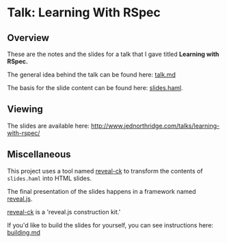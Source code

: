 # Talk: Learning With RSpec

## Overview

These are the notes and the slides for a talk that I gave titled
**Learning with RSpec.**

The general idea behind the talk can be found here:
[talk.md](https://github.com/jedcn/talk-learning-with-rspec/blob/master/talk.md)

The basis for the slide content can be found here:
[slides.haml](https://github.com/jedcn/talk-learning-with-rspec/blob/master/slides.haml).

## Viewing

The slides are available here:
http://www.jednorthridge.com/talks/learning-with-rspec/

## Miscellaneous

This project uses a tool named
[reveal-ck](https://github.com/jedcn/reveal-ck) to transform the
contents of ```slides.haml``` into HTML slides.

The final presentation of the slides happens in a framework named
[reveal.js](https://github.com/hakimel/reveal.js/).

[reveal-ck](https://github.com/jedcn/reveal-ck) is a 'reveal.js
construction kit.'

If you'd like to build the slides for yourself, you can see
instructions here:
[building.md](https://github.com/jedcn/talk-learning-with-rspec/blob/master/building.md)
